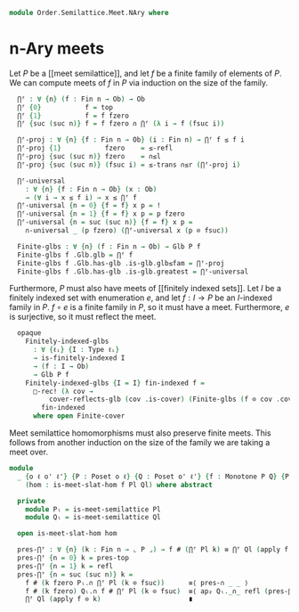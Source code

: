 <!--
```agda
open import Cat.Prelude

open import Data.Fin.Indexed
open import Data.Fin.Finite
open import Data.Fin.Base using (Fin ; fsuc ; fzero)

open import Order.Semilattice.Meet
open import Order.Diagram.Meet
open import Order.Diagram.Glb
open import Order.Diagram.Top
open import Order.Base
```
-->

```agda
module Order.Semilattice.Meet.NAry where
```

<!--
```
open is-glb
open Glb

module _ {o ℓ} {P : Poset o ℓ} (l : is-meet-semilattice P) where
  open is-meet-semilattice l
  open Poset P
```
-->

# n-Ary meets

Let $P$ be a [[meet semilattice]], and let $f$ be a finite family of
elements of $P$. We can compute meets of $f$ in $P$ via induction on the
size of the family.

```agda
  ⋂ᶠ : ∀ {n} (f : Fin n → Ob) → Ob
  ⋂ᶠ {0}           f = top
  ⋂ᶠ {1}           f = f fzero
  ⋂ᶠ {suc (suc n)} f = f fzero ∩ ⋂ᶠ (λ i → f (fsuc i))

  ⋂ᶠ-proj : ∀ {n} {f : Fin n → Ob} (i : Fin n) → ⋂ᶠ f ≤ f i
  ⋂ᶠ-proj {1}           fzero    = ≤-refl
  ⋂ᶠ-proj {suc (suc n)} fzero    = ∩≤l
  ⋂ᶠ-proj {suc (suc n)} (fsuc i) = ≤-trans ∩≤r (⋂ᶠ-proj i)

  ⋂ᶠ-universal
    : ∀ {n} {f : Fin n → Ob} (x : Ob)
    → (∀ i → x ≤ f i) → x ≤ ⋂ᶠ f
  ⋂ᶠ-universal {n = 0} {f = f} x p = !
  ⋂ᶠ-universal {n = 1} {f = f} x p = p fzero
  ⋂ᶠ-universal {n = suc (suc n)} {f = f} x p =
    ∩-universal _ (p fzero) (⋂ᶠ-universal x (p ⊙ fsuc))

  Finite-glbs : ∀ {n} (f : Fin n → Ob) → Glb P f
  Finite-glbs f .Glb.glb = ⋂ᶠ f
  Finite-glbs f .Glb.has-glb .is-glb.glb≤fam = ⋂ᶠ-proj
  Finite-glbs f .Glb.has-glb .is-glb.greatest = ⋂ᶠ-universal
```

Furthermore, $P$ must also have meets of [[finitely indexed sets]].
Let $I$ be a finitely indexed set with enumeration $e$, and let $f : I \to P$
be an $I$-indexed family in $P$. $f \circ e$ is a finite family in $P$, so it must
have a meet. Furthermore, $e$ is surjective, so it must reflect the
meet.

```agda
  opaque
    Finitely-indexed-glbs
      : ∀ {ℓᵢ} {I : Type ℓᵢ}
      → is-finitely-indexed I
      → (f : I → Ob)
      → Glb P f
    Finitely-indexed-glbs {I = I} fin-indexed f =
      □-rec! (λ cov →
          cover-reflects-glb (cov .is-cover) (Finite-glbs (f ⊙ cov .cover)))
        fin-indexed
      where open Finite-cover
```

Meet semilattice homomorphisms must also preserve finite meets. This follows
from another induction on the size of the family we are taking a meet over.

```agda
module
  _ {o ℓ o' ℓ'} {P : Poset o ℓ} {Q : Poset o' ℓ'} {f : Monotone P Q} {Pl Ql}
    (hom : is-meet-slat-hom f Pl Ql) where abstract

  private
    module Pₗ = is-meet-semilattice Pl
    module Qₗ = is-meet-semilattice Ql

  open is-meet-slat-hom hom

  pres-⋂ᶠ : ∀ {n} (k : Fin n → ⌞ P ⌟) → f # (⋂ᶠ Pl k) ≡ ⋂ᶠ Ql (apply f ⊙ k)
  pres-⋂ᶠ {n = 0} k = pres-top
  pres-⋂ᶠ {n = 1} k = refl
  pres-⋂ᶠ {n = suc (suc n)} k =
    f # (k fzero Pₗ.∩ ⋂ᶠ Pl (k ⊙ fsuc))      ≡⟨ pres-∩ _ _ ⟩
    f # (k fzero) Qₗ.∩ f # ⋂ᶠ Pl (k ⊙ fsuc)  ≡⟨ ap₂ Qₗ._∩_ refl (pres-⋂ᶠ (k ⊙ fsuc)) ⟩
    ⋂ᶠ Ql (apply f ⊙ k)                      ∎
```
